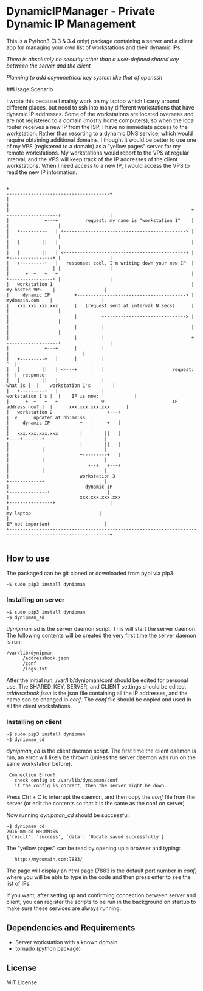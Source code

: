 # DynamicIPManager - Private Dynamic IP Management

This is a Python3 (3.3 & 3.4 only) package containing a server and a client app
for managing your own list of workstations and their dynamic IPs.

*There is absolutely no security other than a user-defined shared key between the server and the client*

*Planning to add asymmetrical key system like that of openssh*


##Usage Scenario

I wrote this because I mainly work on my laptop which I carry around different places, but need to ssh into many different workstations that have dynamic IP addresses. Some of the workstations are located overseas and are not registered to a domain (mostly home computers), so when the local router receives a new IP from the ISP, I have no immediate access to the workstation. Rather than resorting to a dynamic DNS service, which would require obtaining additional domains, I thought it would be better to use one of my VPS (registered to a domain) as a "yellow pages" server for my remote workstations. My workstations would report to the VPS at regular interval, and the VPS will keep track of the IP addresses of the client workstations. When I need access to a new IP, I would access the VPS to read the new IP information.

```

+-----------------------------------------------------------------------------------------------------------+
|                                                                                                           |
|                                                                   +--------------------+                  |
|             +---+          request: my name is "workstation 1"    |                    |                  |
|   +---------+   | +---------------------------------------------> |                    |                  |
|   |        ||   |                                                 |                    |                  |
|   |        ||   | <---------------------------------------------+ | +----------------+ |                  |
|   +---------+   |   response: cool, I'm writing down your new IP  | |                | |                  |
|      +--+   +---+                                                 | +----------------+ |                  |
|   workstation 1                                                   |   my hosted VPS    |                  |
|     dynamic IP         +----------------------------------------> |    mydomain.com    |                  |
|   xxx.xxx.xxx.xxx      |   (request sent at interval N secs)      |                    |                  |
|                        |         +------------------------------> |                    |                  |
|                        |         |                                |                    |                  |
|                        |         |                                +-----------+--------+                  |
|             +---+      |         |                                            |                           |
|   +---------+   |      |         |                                         ^  |                           |
|   |        ||   | <----+         |                         request:        |  |  response:                |
|   |        ||   |                |                                 what is |  |    workstation 1's        |
|   +---------+   |                |                         workstation 1's |  |    IP is now:             |
|      +--+   +---+                v                         IP address now? |  |      xxx.xxx.xxx.xxx      |
|   workstation 2                    +---+                                   |  v      updated at hh:mm:ss  |
|     dynamic IP           +---------+   |                                   |                              |
|   xxx.xxx.xxx.xxx        |        ||   |                              +----+-------+                      |
|                          |        ||   |                              |            |                      |
|                          +---------+   |                              |            |                      |
|                             +--+   +---+                              |            |                      |
|                          workstation 3                                +------------+                      |
|                            dynamic IP                                +--------------+                     |
|                          xxx.xxx.xxx.xxx                            +----------------+                    |
|                                                                         my laptop                         |
|                                                                       IP not important                    |
+-----------------------------------------------------------------------------------------------------------+


```

## How to use

The packaged can be git cloned or downloaded from pypi via pip3.

```
~$ sudo pip3 install dynipman
```

### Installing on server
```
~$ sudo pip3 install dynipman
~$ dynipman_sd
```
*dynipman_sd* is the server daemon script. This will start the server daemon. The following contents will be created the very first time the server daemon is run:
```
/var/lib/dynipman
      /addressbook.json
      /conf
      /logs.txt
```

After the initial run, /var/lib/dynipman/conf should be edited for personal use.
The SHARED_KEY, SERVER, and CLIENT settings should be edited.
*addressbook.json* is the json file containing all the IP addresses, and the name can be changed in *conf*.
The *conf* file should be copied and used in all the client workstations.


### Installing on client
```
~$ sudo pip3 install dynipman
~$ dynipman_cd
```
*dynipman_cd* is the client daemon script. The first time the client daemon is run, an error will likely be thrown (unless the server daemon was run on the same workstation before).
```
 Connection Error!
   check config at /var/lib/dynipman/conf
   if the config is correct, then the server might be down.
```
Press Ctrl + C to interrupt the daemon, and then copy the *conf* file from the server (or edit the contents so that it is the same as the conf on server)

Now running *dynipman_cd* should be successful:
```
~$ dynipman_cd
2016-mm-dd HH:MM:SS
{'result': 'success', 'data': 'Update saved successfully'}
```

The "yellow pages" can be read by opening up a browser and typing:
```
   http://mydomain.com:7883/
```
The page will display an html page (7883 is the default port number in *conf*)
where you will be able to type in the code and then press enter to see the list of IPs


If you want, after setting up and confirming connection between server and client, you can register the scripts to be run in the background on startup to make sure these services are always running.

## Dependencies and Requirements

* Server workstation with a known domain
* tornado (python package)


## License

MIT License